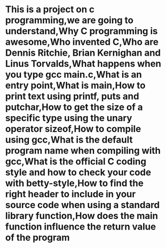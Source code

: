 # This is a project on c programming,we are going to understand,Why C programming is awesome,Who invented C,Who are Dennis Ritchie, Brian Kernighan and Linus Torvalds,What happens when you type gcc main.c,What is an entry point,What is main,How to print text using printf, puts and putchar,How to get the size of a specific type using the unary operator sizeof,How to compile using gcc,What is the default program name when compiling with gcc,What is the official C coding style and how to check your code with betty-style,How to find the right header to include in your source code when using a standard library function,How does the main function influence the return value of the program
